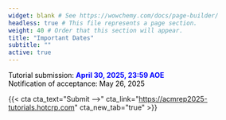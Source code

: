 ```yaml
---
widget: blank # See https://wowchemy.com/docs/page-builder/
headless: true # This file represents a page section.
weight: 40 # Order that this section will appear.
title: "Important Dates"
subtitle: ""
active: true
---
```

<span style=color:black>Tutorial submission:</span>  <span style=color:blue;font-weight:bold>April 30, 2025, 23:59 AOE</span>  
<span style=color:black>Notification of acceptance: May 26, 2025</span>  

{{< cta cta_text="Submit -->" cta_link="https://acmrep2025-tutorials.hotcrp.com" cta_new_tab="true" >}}

